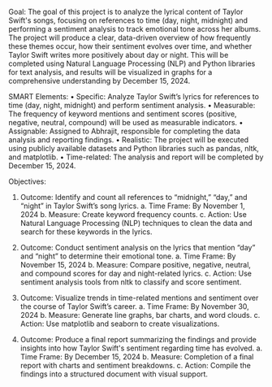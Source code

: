 Goal:
The goal of this project is to analyze the lyrical content of Taylor Swift's songs, focusing on references to
time (day, night, midnight) and performing a sentiment analysis to track emotional tone across her albums.
The project will produce a clear, data-driven overview of how frequently these themes occur, how their
sentiment evolves over time, and whether Taylor Swift writes more positively about day or night. This will be
completed using Natural Language Processing (NLP) and Python libraries for text analysis, and results will
be visualized in graphs for a comprehensive understanding by December 15, 2024.

SMART Elements:
• Specific: Analyze Taylor Swift’s lyrics for references to time (day, night, midnight) and perform
sentiment analysis.
• Measurable: The frequency of keyword mentions and sentiment scores (positive, negative,
neutral, compound) will be used as measurable indicators.
• Assignable: Assigned to Abhrajit, responsible for completing the data analysis and reporting
findings.
• Realistic: The project will be executed using publicly available datasets and Python libraries
such as pandas, nltk, and matplotlib.
• Time-related: The analysis and report will be completed by December 15, 2024.

Objectives:
1. Outcome: Identify and count all references to “midnight,” “day,” and “night” in Taylor Swift’s song
lyrics.
a. Time Frame: By November 1, 2024
b. Measure: Create keyword frequency counts.
c. Action: Use Natural Language Processing (NLP) techniques to clean the data and search for
these keywords in the lyrics.

2. Outcome: Conduct sentiment analysis on the lyrics that mention “day” and “night” to determine their
emotional tone.
a. Time Frame: By November 15, 2024
b. Measure: Compare positive, negative, neutral, and compound scores for day and night-related
lyrics.
c. Action: Use sentiment analysis tools from nltk to classify and score sentiment.

3. Outcome: Visualize trends in time-related mentions and sentiment over the course of Taylor Swift’s
career.
a. Time Frame: By November 30, 2024
b. Measure: Generate line graphs, bar charts, and word clouds.
c. Action: Use matplotlib and seaborn to create visualizations.

4. Outcome: Produce a final report summarizing the findings and provide insights into how Taylor
Swift's sentiment regarding time has evolved.
a. Time Frame: By December 15, 2024
b. Measure: Completion of a final report with charts and sentiment breakdowns.
c. Action: Compile the findings into a structured document with visual support.
